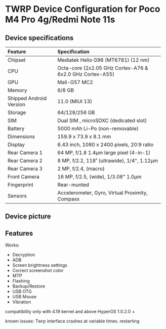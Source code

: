 # TWRP Device Configuration for Poco M4 Pro 4g/Redmi Note 11s

## Device specifications

| Feature                 | Specification                                                   |
| :---------------------- | :---------------------------------------------------------------|
| Chipset                 | Mediatek Helio G96 (MT6781) (12 nm)                          |
| CPU                     | Octa-core (2x2.05 GHz Cortex-A76 & 6x2.0 GHz Cortex-A55) |
| GPU                     | Mali-G57 MC2                                                      |
| Memory                  | 6/8 GB                                                        |
| Shipped Android Version | 11.0 (MIUI 13)                                                   |
| Storage                 | 64/128/256 GB                                                |
| SIM                     | Dual SIM , microSDXC (dedicated slot)                              |
| Battery                 | 5000 mAh Li-Po (non-removable)                                  |
| Dimensions              | 159.9 x 73.9 x 8.1 mm                                           |
| Display                 | 6.43 inch, 1080 x 2400 pixels, 20:9 ratio                            |
| Rear Camera 1           | 64 MP, f/1.8 1.4µm  large pixel (4-in-1)                  |
| Rear Camera 2           | 8 MP, f/2.2, 118˚ (ultrawide), 1/4", 1.12µm                   |
| Rear Camera 3           | 2 MP, f/2.4, (macro)                                                   |
| Front Camera            | 16 MP, f/2.5, (wide), 1/3.06" 1.0µm                            |
| Fingerprint             | Rear-munted                                                    |
| Sensors                 | Accelerometer, Gyro, Virtual Proximity, Compass                         |

## Device picture

## Features

Works:

- Decryption
- ADB
- Screen brightness settings
- Correct screenshot color
- MTP
- Flashing
- Backup/Restore
- USB OTG
- USB Mouse
- Vibration 

compatibility only with 4.19 kernel and above
HyperOS 1.0.2.0 +

known issues:
Twrp interface crashes at variable times. restarting
